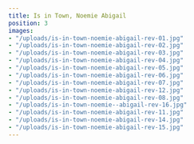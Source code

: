 ```yaml
---
title: Is in Town, Noemie Abigail
position: 3
images:
- "/uploads/is-in-town-noemie-abigail-rev-01.jpg"
- "/uploads/is-in-town-noemie-abigail-rev-02.jpg"
- "/uploads/is-in-town-noemie-abigail-rev-03.jpg"
- "/uploads/is-in-town-noemie-abigail-rev-04.jpg"
- "/uploads/is-in-town-noemie-abigail-rev-05.jpg"
- "/uploads/is-in-town-noemie-abigail-rev-06.jpg"
- "/uploads/is-in-town-noemie-abigail-rev-07.jpg"
- "/uploads/is-in-town-noemie-abigail-rev-12.jpg"
- "/uploads/is-in-town-noemie-abigail-rev-08.jpg"
- "/uploads/is-in-town-noemie--abigail-rev-16.jpg"
- "/uploads/is-in-town-noemie-abigail-rev-11.jpg"
- "/uploads/is-in-town-noemie-abigail-rev-14.jpg"
- "/uploads/is-in-town-noemie-abigail-rev-15.jpg"
---
```


